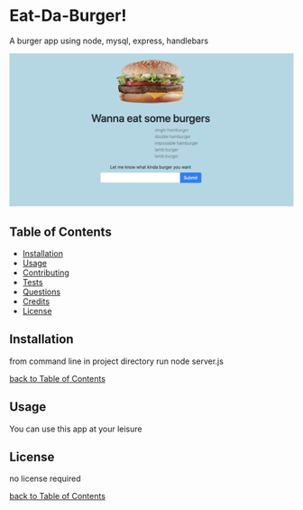 # Eat-Da-Burger!


A burger app using node, mysql, express, handlebars

![screenshot placeholder](./screenshot1.png)

## Table of Contents

- [Installation](#installation)
- [Usage](#usage)
- [Contributing](#contributing)
- [Tests](#tests)
- [Questions](#questions)
- [Credits](#credits)
- [License](#license)

## Installation

from command line in project directory run node server.js

[back to Table of Contents](#table-of-contents)

## Usage

You can use this app at your leisure


## License

no license required

[back to Table of Contents](#table-of-contents)

